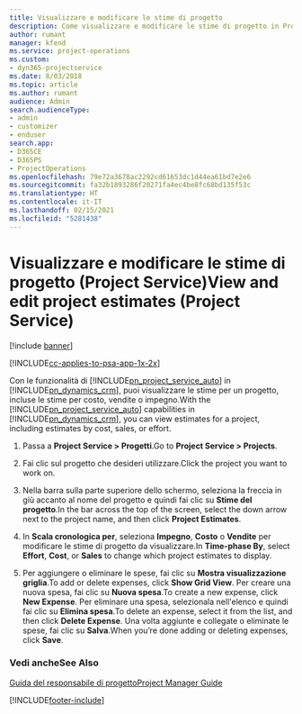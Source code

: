 ```yaml
---
title: Visualizzare e modificare le stime di progetto
description: Come visualizzare e modificare le stime di progetto in Project Service
author: rumant
manager: kfend
ms.service: project-operations
ms.custom:
- dyn365-projectservice
ms.date: 8/03/2018
ms.topic: article
ms.author: rumant
audience: Admin
search.audienceType:
- admin
- customizer
- enduser
search.app:
- D365CE
- D365PS
- ProjectOperations
ms.openlocfilehash: 79e72a3678ac2292cd61653dc1d44ea61bd7e2e6
ms.sourcegitcommit: fa32b1893286f20271fa4ec4be8fc68bd135f53c
ms.translationtype: HT
ms.contentlocale: it-IT
ms.lasthandoff: 02/15/2021
ms.locfileid: "5281438"
---
```

# <a name="view-and-edit-project-estimates-project-service"></a><span data-ttu-id="6cd02-103">Visualizzare e modificare le stime di progetto (Project Service)</span><span class="sxs-lookup"><span data-stu-id="6cd02-103">View and edit project estimates (Project Service)</span></span>

[!include [banner](../includes/psa-now-project-operations.md)]

[!INCLUDE[cc-applies-to-psa-app-1x-2x](../includes/cc-applies-to-psa-app-1x-2x.md)]

<span data-ttu-id="6cd02-104">Con le funzionalità di [!INCLUDE[pn_project_service_auto](../includes/pn-project-service-auto.md)] in [!INCLUDE[pn_dynamics_crm](../includes/pn-dynamics-crm.md)], puoi visualizzare le stime per un progetto, incluse le stime per costo, vendite o impegno.</span><span class="sxs-lookup"><span data-stu-id="6cd02-104">With the [!INCLUDE[pn_project_service_auto](../includes/pn-project-service-auto.md)] capabilities in [!INCLUDE[pn_dynamics_crm](../includes/pn-dynamics-crm.md)], you can view estimates for a project, including estimates by cost, sales, or effort.</span></span>  
  
1.  <span data-ttu-id="6cd02-105">Passa a **Project Service > Progetti**.</span><span class="sxs-lookup"><span data-stu-id="6cd02-105">Go to **Project Service > Projects**.</span></span>  
  
2.  <span data-ttu-id="6cd02-106">Fai clic sul progetto che desideri utilizzare.</span><span class="sxs-lookup"><span data-stu-id="6cd02-106">Click the project you want to work on.</span></span>  
  
3.  <span data-ttu-id="6cd02-107">Nella barra sulla parte superiore dello schermo, seleziona la freccia in giù accanto al nome del progetto e quindi fai clic su **Stime del progetto**.</span><span class="sxs-lookup"><span data-stu-id="6cd02-107">In the bar across the top of the screen, select the down arrow next to the project name, and then click **Project Estimates**.</span></span>  
  
4.  <span data-ttu-id="6cd02-108">In **Scala cronologica per**, seleziona **Impegno**, **Costo** o **Vendite** per modificare le stime di progetto da visualizzare.</span><span class="sxs-lookup"><span data-stu-id="6cd02-108">In **Time-phase By**, select **Effort**, **Cost**, or **Sales** to change which project estimates to display.</span></span>  
  
5.  <span data-ttu-id="6cd02-109">Per aggiungere o eliminare le spese, fai clic su **Mostra visualizzazione griglia**.</span><span class="sxs-lookup"><span data-stu-id="6cd02-109">To add or delete expenses, click **Show Grid View**.</span></span> <span data-ttu-id="6cd02-110">Per creare una nuova spesa, fai clic su **Nuova spesa**.</span><span class="sxs-lookup"><span data-stu-id="6cd02-110">To create a new expense, click **New Expense**.</span></span> <span data-ttu-id="6cd02-111">Per eliminare una spesa, selezionala nell'elenco e quindi fai clic su **Elimina spesa**.</span><span class="sxs-lookup"><span data-stu-id="6cd02-111">To delete an expense, select it from the list, and then click **Delete Expense**.</span></span> <span data-ttu-id="6cd02-112">Una volta aggiunte e collegate o eliminate le spese, fai clic su **Salva**.</span><span class="sxs-lookup"><span data-stu-id="6cd02-112">When you’re done adding or deleting expenses, click **Save**.</span></span>  
  
### <a name="see-also"></a><span data-ttu-id="6cd02-113">Vedi anche</span><span class="sxs-lookup"><span data-stu-id="6cd02-113">See Also</span></span>  
 [<span data-ttu-id="6cd02-114">Guida del responsabile di progetto</span><span class="sxs-lookup"><span data-stu-id="6cd02-114">Project Manager Guide</span></span>](../psa/project-manager-guide.md)


[!INCLUDE[footer-include](../includes/footer-banner.md)]